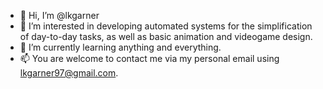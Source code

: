 - 👋 Hi, I’m @lkgarner
- 👀 I’m interested in developing automated systems for the simplification of day-to-day tasks, as well as basic animation and videogame design.
- 🌱 I’m currently learning anything and everything.
- 📫 You are welcome to contact me via my personal email using lkgarner97@gmail.com.

<!---
lkgarner/lkgarner is a ✨ special ✨ repository because its `README.md` (this file) appears on your GitHub profile.
You can click the Preview link to take a look at your changes.
--->
